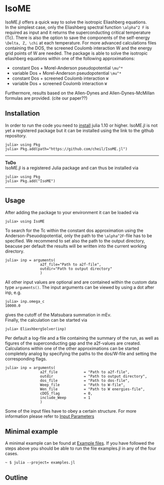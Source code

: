 # IsoME
IsoME.jl offers a quick way to solve the isotropic Eliashberg equations.  
In the simplest case, only the Eliashberg spectral function ``\alpha^2 F`` is required as input and it returns the superconducting critical temperature (Tc). There is also the option to save the components of the self-energy ``\Delta, Z, \chi`` at each temperature.
For more advanced calculations files containing the DOS, the screened Coulomb interaction W and the energy grid points of W are needed.
The package is able to solve the isotropic eliashberg equations within one of the following approximations:
- constant Dos + Morel-Anderson pseudopotential ``\mu^*``
- variable Dos + Morel-Anderson pseudopotential ``\mu^*``
- constant Dos + screened Coulomb interaction ``W``
- variable Dos + screened Coulomb interaction ``W``

Furthermore, results based on the Allen-Dynes and Allen-Dynes-McMillan formulas are provided.  (cite our paper??)  

## Installation
In order to run the code you need to [install](https://julialang.org/downloads/) julia 1.10 or higher.
IsoME.jl is not yet a registered package but it can be installed using the link to the github repository.
```julia-repl 
julia> using Pkg
julia> Pkg.add(path="https://github.com/cheil/IsoME.jl")
```

 ----
 **ToDo**  
IsoME.jl is a registered Julia package and can thus be installed via
```julia-repl 
julia> using Pkg
julia> Pkg.add("IsoME")
```

 ---

 ## Usage
After adding the package to your environment it can be loaded via
```julia-repl 
julia> using IsoME
```
To search for the Tc within the constant dos approximation using the Anderson-Pseuodopotential, only the path to the ``\alpha^2F``-file has to be specified. We recommend to set also the path to the output directory, beacuse per default the results will be written into the current working directory.
```julia-repl 
julia> inp = arguments(
                a2f_file="Path to a2f-file", 
                outdir="Path to output directory"
                )
```
All other input values are optional and are contained within the custom data type `arguments()`. The input arguments can be viewed by using a dot after inp, e.g.
```julia-repl 
julia> inp.omega_c
10000.0
```
gives the cutoff of the Matsubara summation in mEv.  
Finally, the calculation can be started via
```julia-repl 
julia> EliashbergSolver(inp)
```
Per default a log-file and a file containing the summary of the run, as well as figures of the superconducting gap and the a2f-values are created. 
Calculations within one of the other approximations can be started completely analog by specifying the paths to the dos/W-file and setting the corresponding flags.
```julia-repl   
julia> inp = arguments(
                a2f_file            = "Path to a2f-file", 
                outdir              = "Path to output directory",
                dos_file            = "Path to dos-file",
                Weep_file           = "Path to W-file",
                Wen_file            = "Path to W energies-file",
                cDOS_flag           = 0,
                include_Weep        = 1
                )
```
Some of the input files have to obey a certain structure. For more information please refer to [Input Parameters](@ref)


## Minimal example
A minimal example can be found at [Example files](https://github.com/cheil/IsoME.jl/tree/main/test/Nb).
If you have followed the steps above you should be able to run the file examples.jl in any of the four cases.
```console
~ $ julia --project= examples.jl
```


 ## Outline 
 ```@index
```

```@contents
```

